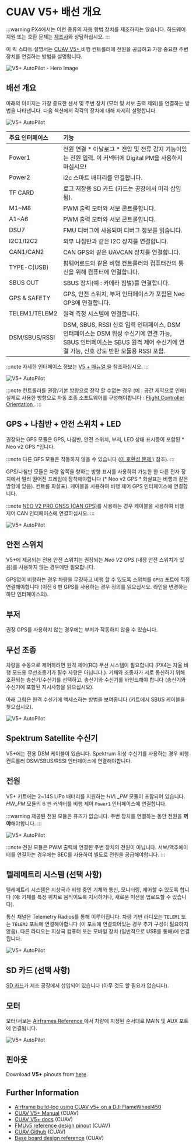 # CUAV V5+ 배선 개요

:::warning PX4에서는 이런 종류의 자동 항법 장치를 제조하지는 않습니다. 하드웨어 지원 또는 호환 문제는 [제조사](https://store.cuav.net/)와 상담하십시오.
:::

이 퀵 스타트 설명서는 [ CUAV V5+ ](../flight_controller/cuav_v5_plus.md) 비행 컨트롤러에 전원을 공급하고 가장 중요한 주변 장치를 연결하는 방법을 설명합니다.

![V5+ AutoPilot - Hero Image](../../assets/flight_controller/cuav_v5_plus/v5+_01.png)

## 배선 개요

아래의 이미지는 가장 중요한 센서 및 주변 장치 (모터 및 서보 출력 제외)를 연결하는 방법을 나타냅니다. 다음 섹션에서 각각의 장치에 대해 자세히 설명합니다.

![V5+ AutoPilot](../../assets/flight_controller/cuav_v5_plus/connection/v5+_quickstart_01.png)

| 주요 인터페이스        | 기능                                                                                                                  |
|:--------------- |:------------------------------------------------------------------------------------------------------------------- |
| Power1          | 전원 연결 * 아날로그 * 전압 및 전류 감지 기능이있는 전원 입력. 이 커넥터에 Digital PM을 사용하지 마십시오!                                                |
| Power2          | i2c 스마트 배터리를 연결합니다.                                                                                                 |
| TF CARD         | 로그 저장용 SD 카드 (카드는 공장에서 미리 삽입됨).                                                                                     |
| M1~M8           | PWM 출력 모터와 서보 콘트롤합니다.                                                                                               |
| A1~A6           | PWM 출력 모터와 서보 콘트롤합니다.                                                                                               |
| DSU7            | FMU 디버그에 사용되며 디버그 정보를 읽습니다.                                                                                         |
| I2C1/I2C2       | 외부 나침반과 같은 I2C 장치를 연결합니다.                                                                                           |
| CAN1/CAN2       | CAN GPS와 같은 UAVCAN 장치를 연결합니다.                                                                                       |
| TYPE-C\(USB\) | 펌웨어로드와 같은 비행 컨트롤러와 컴퓨터간의 통신을 위해 컴퓨터에 연결합니다.                                                                         |
| SBUS OUT        | SBUS 장치(예 : 카메라 짐벌)를 연결합니다.                                                                                         |
| GPS & SAFETY    | GPS, 안전 스위치, 부저 인터페이스가 포함된 Neo GPS에 연결합니다.                                                                          |
| TELEM1/TELEM2   | 원격 측정 시스템에 연결합니다.                                                                                                   |
| DSM/SBUS/RSSI   | DSM, SBUS, RSSI 신호 입력 인터페이스, DSM 인터페이스는 DSM 위성 수신기에 연결 가능, SBUS 인터페이스는 SBUS 원격 제어 수신기에 연결 가능, 신호 강도 반환 모듈용 RSSI 포함. |


:::note
자세한 인터페이스 정보는 [ V5 + 매뉴얼 ](http://manual.cuav.net/V5-Plus.pdf)을 참조하십시오.
:::

![V5+ AutoPilot](../../assets/flight_controller/cuav_v5_plus/connection/v5+_quickstart_02.png)

:::note
컨트롤러를 권장/기본 방향으로 장착 할 수없는 경우 (예 : 공간 제약으로 인해) 실제로 사용한 방향으로 자동 조종 소프트웨어를 구성해야합니다 : [ Flight Controller Orientation ](../advanced_features/rtk-gps.md).
:::

## GPS + 나침반 + 안전 스위치 + LED

권장되는 GPS 모듈은 GPS, 나침반, 안전 스위치, 부저, LED 상태 표시등이 포함된 * Neo v2 GPS *입니다.

:::note
다른 GPS 모듈은 작동하지 않을 수 있습니다 ([이 호환성 문제 ](../flight_controller/cuav_v5_nano.md#compatibility_gps) \ 참조).
:::

GPS/나침반 모듈은 차량 앞쪽을 향하는 방향 표시를 사용하여 가능한 한 다른 전자 장치에서 멀리 떨어진 프레임에 장착해야합니다 (* Neo v2 GPS * 화살표는 비행과 같은 방향에 있음). 컨트롤 화살표). 케이블을 사용하여 비행 제어 GPS 인터페이스에 연결합니다.

:::note
[NEO V2 PRO GNSS (CAN GPS)](http://doc.cuav.net/gps/neo-v2-pro/en/#enable)를 사용하는 경우 케이블을 사용하여 비행 제어 CAN 인터페이스에 연결하십시오.
:::

![V5+ AutoPilot](../../assets/flight_controller/cuav_v5_plus/connection/v5+_quickstart_03.png)

## 안전 스위치

V5+에 제공되는 전용 안전 스위치는 권장되는 *Neo V2 GPS* (내장 안전 스위치가 있음)를 사용하지 않는 경우에만 필요합니다.

GPS없이 비행하는 경우 차량을 무장하고 비행 할 수 있도록 스위치를 `GPS1` 포트에 직접 연결해야합니다 (이전 6 핀 GPS를 사용하는 경우 정의를 읽으십시오. 라인을 변경하는 하단 인터페이스의).

## 부저

권장 GPS를 사용하지 않는 경우에는 부저가 작동하지 않을 수 있습니다.

## 무선 조종

차량을 수동으로 제어하려면 원격 제어(RC) 무선 시스템이 필요합니다 (PX4는 자율 비행 모드용 무선조종기가 필수 사항은 아닙니다.). 기체와 조종자가 서로 통신하기 위해 호환되는 송신기/수신기를 선택하고, 송신기와 수신기를 바인드해야 합니다 (송신기와 수신기에 포함된 지시사항을 읽으십시오).

아래 그림은 원격 수신기에 액세스하는 방법을 보여줍니다 (키트에서 SBUS 케이블을 찾으십시오).

![V5+ AutoPilot](../../assets/flight_controller/cuav_v5_plus/connection/v5+_quickstart_04.png)

## Spektrum Satellite 수신기

V5+에는 전용 DSM 케이블이 있습니다. Spektrum 위성 수신기를 사용하는 경우 비행 컨트롤러 DSM/SBUS/RSSI 인터페이스에 연결해야합니다.

## 전원

V5+ 키트에는 2~14S LiPo 배터리를 지원하는 *HV\ _PM* 모듈이 포함되어 있습니다. *HW\_PM* 모듈의 6 핀 커넥터를 비행 제어 `Power1` 인터페이스에 연결합니다.

:::warning
제공된 전원 모듈은 퓨즈가 없습니다. 주변 장치를 연결하는 동안 전원을 **꺼야**해야합니다.
:::

![V5+ AutoPilot](../../assets/flight_controller/cuav_v5_plus/connection/v5+_quickstart_01.png)

:::note
전원 모듈은 PWM 출력에 연결된 주변 장치의 전원이 아닙니다. 서보/액추에이터를 연결하는 경우에는 BEC를 사용하여 별도로 전원을 공급해야합니다.
:::

## 텔레메트리 시스템 (선택 사항)

텔레메트리 시스템은 지상국과 비행 중인 기체와 통신, 모니터링, 제어할 수 있도록 합니다 (예: 기체를 특정 위치로 움직이도록 지시하거나, 새로운 미션을 업로드할 수 있습니다).

통신 채널은 Telemetry Radios를 통해 이루어집니다. 차량 기반 라디오는 `TELEM1` 또는 `TELEM2` 포트에 연결해야합니다 (이 포트에 연결되어있는 경우 추가 구성이 필요하지 않음). 다른 라디오는 지상국 컴퓨터 또는 모바일 장치 (일반적으로 USB를 통해)에 연결됩니다.

![V5+ AutoPilot](../../assets/flight_controller/cuav_v5_plus/connection/v5+_quickstart_06.png)

<span id="sd_card"></span>

## SD 카드 (선택 사항)

[SD 카드](../getting_started/px4_basic_concepts.md#sd_cards)가 제조 공장에서 삽입되어 있습니다 (아무 것도 할 필요가 없습니다).

## 모터

모터/서보는 [ Airframes Reference ](../airframes/airframe_reference.md)에서 차량에 지정된 순서대로 MAIN 및 AUX 포트에 연결됩니다.

![V5+ AutoPilot](../../assets/flight_controller/cuav_v5_plus/connection/v5+_quickstart_07.png)

## 핀아웃

Download **V5+** pinouts from [here](http://manual.cuav.net/V5-Plus.pdf).

## Further Information

- [Airframe build-log using CUAV v5+ on a DJI FlameWheel450](../frames_multicopter/dji_f450_cuav_5plus.md)
- [CUAV V5+ Manual](http://manual.cuav.net/V5-Plus.pdf) (CUAV)
- [CUAV V5+ docs](http://doc.cuav.net/flight-controller/v5-autopilot/en/v5+.html) (CUAV)
- [FMUv5 reference design pinout](https://docs.google.com/spreadsheets/d/1-n0__BYDedQrc_2NHqBenG1DNepAgnHpSGglke-QQwY/edit#gid=912976165) (CUAV)
- [CUAV Github](https://github.com/cuav) (CUAV)
- [Base board design reference](https://github.com/cuav/hardware/tree/master/V5_Autopilot/V5%2B/V5%2BBASE) (CUAV)